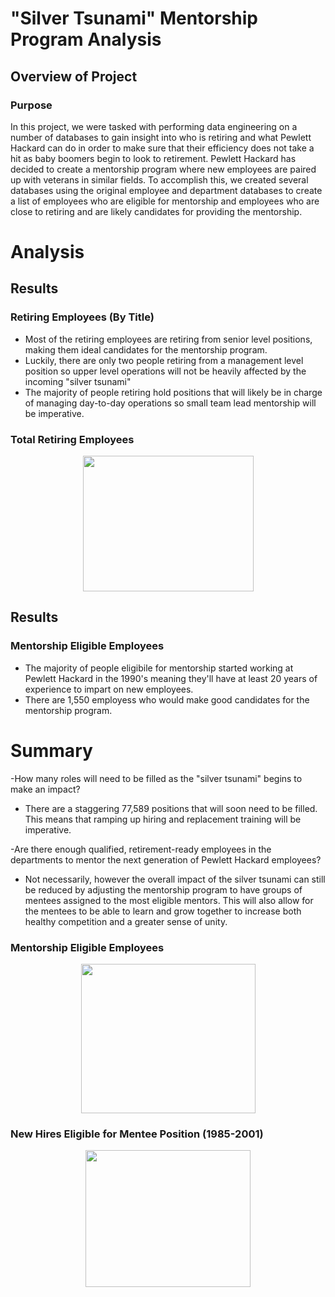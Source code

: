 # "Silver Tsunami" Mentorship Program Analysis

## Overview of Project


### Purpose

In this project, we were tasked with performing data engineering on a number of databases to gain insight into who is retiring and what Pewlett Hackard can do in order to make sure that their efficiency does not take a hit as baby boomers begin to look to retirement. Pewlett Hackard has decided to create a mentorship program where new employees are paired up with veterans in similar fields. To accomplish this, we created several databases using the original employee and department databases to create a list of employees who are eligible for mentorship and employees who are close to retiring and are likely candidates for providing the mentorship. 

# Analysis


## Results
### Retiring Employees (By Title)
- Most of the retiring employees are retiring from senior level positions, making them ideal candidates for the mentorship program.
- Luckily, there are only two people retiring from a management level position so upper level operations will not be heavily affected by the incoming "silver tsunami"
- The majority of people retiring hold positions that will likely be in charge of managing day-to-day operations so small team lead mentorship will be imperative.

### Total Retiring Employees
<p align="center">
<img width="273" height="217" src="https://user-images.githubusercontent.com/85508764/127184470-cee4091c-b932-4351-ba8b-fc863d8a2bc3.png">
</p>


## Results 
### Mentorship Eligible Employees

- The majority of people eligibile for mentorship started working at Pewlett Hackard in the 1990's meaning they'll have at least 20 years of experience to impart on new employees.
- There are 1,550 employess who would make good candidates for the mentorship program.


# Summary

-How many roles will need to be filled as the "silver tsunami" begins to make an impact?

  - There are a staggering 77,589 positions that will soon need to be filled. This means that ramping up hiring and replacement training will be imperative.

-Are there enough qualified, retirement-ready employees in the departments to mentor the next generation of Pewlett Hackard employees?

  - Not necessarily, however the overall impact of the silver tsunami can still be reduced by adjusting the mentorship program to have groups of mentees assigned to the most eligible mentors. This will also allow for the mentees to be able to learn and grow together to increase both healthy competition and a greater sense of unity.

### Mentorship Eligible Employees

<p align="center">
<img width="279" height="239" src="https://user-images.githubusercontent.com/85508764/127184703-ab9464cb-88dc-411c-a8b0-28dbab852607.png">
</p>

### New Hires Eligible for Mentee Position (1985-2001)

<p align="center">
<img width="264" height="219" src="https://user-images.githubusercontent.com/85508764/127184897-b4ca36bf-d412-4476-a3f5-d29934b7d56a.png">
</p>
